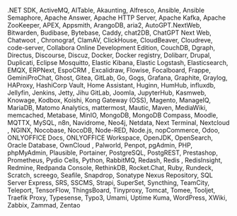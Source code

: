 .NET SDK, ActiveMQ, AITable, Akaunting, Alfresco, Ansible, Ansible Semaphore, Apache Answer, Apache HTTP Server, Apache Kafka, Apache ZooKeeper, APEX, Appsmith, ArangoDB, aria2, AutoGPT.NextWeb, Bitwarden, Budibase, Bytebase, Caddy, chat2DB, ChatGPT Next Web, Chatwoot , Chronograf, ClamAV, ClickHouse, CloudBeaver, Cloudreve, code-server, Collabora Online Development Edition, CouchDB, Dgraph, Directus, Discourse, Discuz, Docker, Docker registry, Dolibarr, Drupal, Duplicati, Eclipse Mosquitto, Elastic Kibana, Elastic Logstash, Elasticsearch, EMQX, ERPNext, EspoCRM , Excalidraw, Flowise, Focalboard, Frappe, GeminiProChat, Ghost, Gitea, GitLab, Go, Gogs, Grafana, Graphite, Graylog, HAProxy, HashiCorp Vault, Home Assistant, Huginn, HumHub, influxdb, Jellyfin, Jenkins, Jetty, Jihu GitLab, Joomla, JupyterHub, Kasmweb, Knowage, Kodbox, Koishi, Kong Gateway (OSS), Magento, ManageIQ, MariaDB, Matomo Analytics, mattermost, Mautic, Maven, MediaWiki, memcached, Metabase, MinIO, MongoDB, MongoDB Compass, Moodle, MQTTX, MySQL, n8n, Navidrome, Neo4j, Netdata, Next Terminal, Nextcloud , NGINX, Nocobase, NocoDB, Node-RED, Node.js, nopCommerce, Odoo, ONLYOFFICE Docs, ONLYOFFICE Workspace, OpenJDK, OpenSearch, Oracle Database, OwnCloud , Palworld, Penpot, pgAdmin, PHP, phpMyAdmin, Plausible, Portainer, PostgreSQL, PostgREST, Prestashop, Prometheus, Pydio Cells, Python, RabbitMQ, Redash, Redis , RedisInsight, Redmine, Redpanda Console, RethinkDB, Rocket.Chat, Ruby, Rundeck, Scratch, screego, Seafile, Snapdrop, Sonatype Nexus Repository, SQL Server Express, SRS, SSCMS, Strapi, SuperSet, Syncthing, TeamCity, Teleport, TensorFlow, ThingsBoard, Tinyproxy, Tomcat, Tomee, Tooljet, Traefik Proxy, Typesense, Typo3, Umami, Uptime Kuma, WordPress, XWiki, Zabbix, Zammad, Zentao

